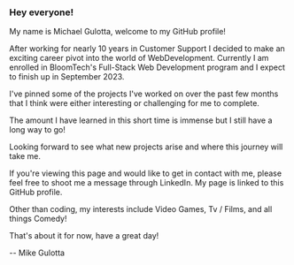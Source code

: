 ### Hey everyone!

My name is Michael Gulotta, welcome to my GitHub profile! 

After working for nearly 10 years in Customer Support I decided to make an exciting career pivot into the world of WebDevelopment. 
Currently I am enrolled in BloomTech's Full-Stack Web Development program and I expect to finish up in September 2023. 

I've pinned some of the projects I've worked on over the past few months that I think were either interesting or challenging for me to complete.

The amount I have learned in this short time is immense but I still have a long way to go!

Looking forward to see what new projects arise and where this journey will take me. 

If you're viewing this page and would like to get in contact with me, please feel free to shoot me a message through LinkedIn. 
My page is linked to this GitHub profile.

Other than coding, my interests include Video Games, Tv / Films, and all things Comedy!

That's about it for now, have a great day!

-- Mike Gulotta

<!--
**gulotta/gulotta** is a ✨ _special_ ✨ repository because its `README.md` (this file) appears on your GitHub profile.

Here are some ideas to get you started:

- 🔭 I’m currently working on ...
- 🌱 I’m currently learning ...
- 👯 I’m looking to collaborate on ...
- 🤔 I’m looking for help with ...
- 💬 Ask me about ...
- 📫 How to reach me: ...
- 😄 Pronouns: ...
- ⚡ Fun fact: ...
-->
